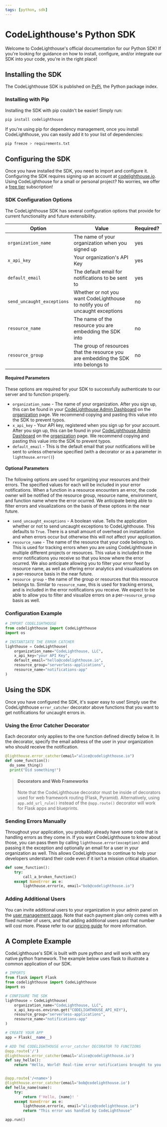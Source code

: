 ```yaml
---
tags: [python, sdk]
---
```


# CodeLighthouse's Python SDK

Welcome to CodeLighthouse's official documentation for our Python SDK! If you're looking for guidance on how to 
install, configure, and/or integrate our SDK into your code, you're in the right place! 

## Installing the SDK
The CodeLighthouse SDK is published on [PyPi](https://pypi.org/project/CodeLighthouse/), the Python package index. 

### Installing with Pip
Installing the SDK with pip couldn't be easier! 
Simply run:

```bash
pip install codelighthouse
```

If you're using pip for dependency management, once you install CodeLighthouse, you can easily add it to your list of 
dependencies:
```bash
pip freeze > requirements.txt
```

## Configuring the SDK
Once you have installed the SDK, you need to import and configure it. Configuring the SDK requires signing up an 
account at [codelighthouse.io](https://codelighthouse.io). Using CodeLighthouse for a small or personal project? No 
worries, we offer a [free tier](https://codelighthouse.io/#pricing) subscription!

### SDK Configuration Options
The CodeLighthouse SDK has several configuration options that provide for current functionality and future 
extensibility. 
<!-- title: SDK Configuration Options -->
| Option                  | Value                                          | Required? |
|-------------------------|------------------------------------------------|-----------|
|`organization_name`      |The name of your organization when you signed up| yes       |
|`x_api_key`              |Your organization's API Key                     | yes       |
|`default_email`          |The default email for notifications to be sent to | yes     |
|`send_uncaught_exceptions` | Whether or not you want CodeLighthouse to notify you of uncaught exceptions | no |
|`resource_name`          |The name of the resource you are embedding the SDK into| no|
|`resource_group`         |The group of resources that the resource you are embedding the SDK into belongs to| no |

#### Required Parameters
These options are required for your SDK to successfully authenticate to our server and to function properly.
* `organization_name`  - The name of your organization. After you sign up, this can be found in your 
[CodeLighthouse Admin Dashboard](https://codelighthouse.io/admin) on the 
[organization](https://codelighthouse.io/admin/organization) page. We recommend copying and pasting this value into the 
SDK to prevent typos.
* `x_api_key` - Your API key, registered when you sign up for your account. After you sign up, this can be found in 
your [CodeLighthouse Admin Dashboard](https://codelighthouse.io/admin) on the 
[organization](https://codelighthouse.io/admin/organization) page. We recommend copying and pasting this value into the 
SDK to prevent typos.
* `default_email` - This is the default email that your notifications will be sent to unless otherwise specified (with 
a decorator or as a parameter in `lighthouse.error()`)

#### Optional Parameters
The following options are used for organizing your resources and their errors. The specified values for each will be 
included in your error notifications. When a function in a resource encounters an error, the code owner will be 
notified of the resource group, resource name, environment, and function name where the error ocurred. We anticipate 
being able to filter errors and visualizations on the basis of these options in the near future.

* `send_uncaught_exceptions` - A boolean value.  Tells the application whether or not to send uncaught exceptions to 
CodeLighthouse.  This defaults to `True`.  There is a small amount of overhead on instantiation and when errors occur 
but otherwise this will not affect your application.
* `resource_name` - The name of the resource that your code belongs to. This is used for tracking errors when you are 
using CodeLighthouse in multiple different projects or resources. This value is included in the error notifications you 
receive so that you know where the error ocurred. We also anticipate allowing you to filter your error feed by resource 
name, as well as offering error analytics and visualizations on a per-resource basis in the near future. 
* `resource group` - the name of the group or resources that this resource belongs to. Similar to `resource_name`, this 
is used for tracking errorss, and is included in the error notifications you receive. We expect to be able to allow you 
to filter and visualize errors on a per-`resource_group` basis as well. 

### Configuration Example
```python
# IMPORT CODELIGHTHOUSE
from codelighthouse import CodeLighthouse
import os

# INSTANTIATE THE ERROR CATCHER
lighthouse = CodeLighthouse(
    organization_name="CodeLighthouse, LLC",
    x_api_key="your API Key",
    default_email="hello@codelighthouse.io",
    resource_group="serverless-applications",
    resource_name="notifications-app"
)
```

## Using the SDK
Once you have configured the SDK, it's super easy to use! Simply use the CodeLighthouse `error_catcher` decorator above 
functions that you want to get notifications for uncaught errors in. 

### Using the Error Catcher Decorator
Each decorator only applies to the one function defined directly below it. In the decorator, specify the email address 
of the user in your organization who should receive the notification. 

```python
@lighthouse.error_catcher(email="alice@codelighthouse.io")
def some_function():
  do_some_thing()
  print("Did something!")
```

<!-- theme: warning -->
> #### Decorators and Web Frameworks
> 
> Note that the CodeLighthouse decorator must be inside of decorators used for web framework routing (Flask, Pyramid). 
> Alternatively, using `app.add_url_rule()` instead of the `@app.route()` decorator will work for Flask apps and 
> blueprints.

### Sending Errors Manually

Throughout your application, you probably already have some code that is handling errors as they come in.  If you want 
CodeLighthouse to know about those, you can pass them by calling `lighthouse.error(exception)` and passing it the 
exception and optionally an email for a user in your organization as well.  This allows CodeLighthouse to continue to 
help your developers understand their code even if it isn't a mission critical situation.

```python
def some_function():
    try:
        call_a_broken_function()
    except NameError as e:
        lighthouse.error(e, email="bob@codelighthouse.io")
```

### Adding Additional Users
You can invite additional users to your organization in your admin panel on the 
[user management page](https://codelighthouse.io/admin/users). Note that each payment plan only comes with a fixed 
number of users, and that adding additional users past that number will cost more. Please refer to our 
[pricing guide](https://codelighthouse.io/#pricing) for more information.

## A Complete Example
CodeLighthouse's SDK is built with pure python and will work with any native python framework. The example below uses 
flask to illustrate a common application of our SDK. 

```python
# IMPORTS
from flask import Flask
from codelighthouse import CodeLighthouse
import os

# CONFIGURE THE SDK
lighthouse = CodeLighthouse(
    organization_name="CodeLighthouse, LLC",
    x_api_key=os.environ.get("CODELIGHTHOUSE_API_KEY"),
    resource_group="serverless-applications",
    resource_name="notifications-app"
)

# CREATE YOUR APP
app = Flask(__name__)

# ADD THE CODELIGHTHOUSE error_catcher DECORATOR TO FUNCTIONS
@app.route('/')
@lighthouse.error_catcher(email='alice@codelighthouse.io')
def say_hello():
    return "Hello, World! Real-time error notifications brought to you by CodeLighthouse"


@app.route('/<name>')
@lighthouse.error_catcher(email='bob@codelighthouse.io')
def hello_name(name):
    try:
        return f'Hello, {name}! '
    except NameError as e:
        lighthouse.error(e, email="alice@codelighthouse.io")
        return "This error was handled by CodeLighthouse"

app.run()
```

